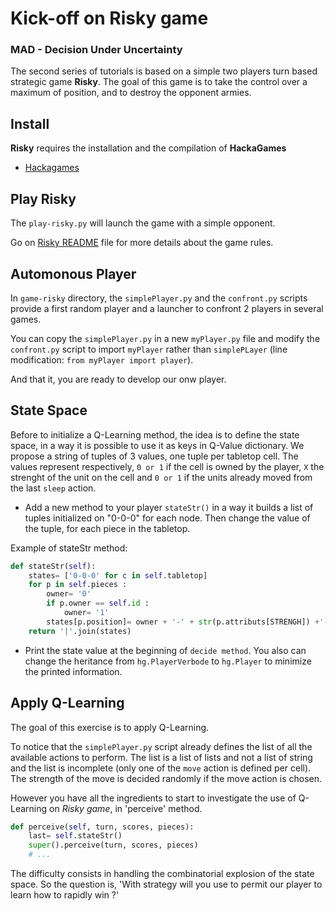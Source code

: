 # Kick-off on Risky game

### MAD - Decision Under Uncertainty

The second series of tutorials is based on a simple two players turn based strategic game **Risky**.
The goal of this game is to take the control over a maximum of position, and to destroy the opponent armies.

## Install

**Risky** requires the installation and the compilation of **HackaGames**

- [Hackagames](https://bitbucket.org/imt-mobisyst/hackagames)

## Play Risky

The `play-risky.py` will launch the game with a simple opponent.

Go on [Risky README](https://bitbucket.org/imt-mobisyst/hackagames/game-risky) file for more details about the game rules.

## Automonous Player

In `game-risky` directory, the `simplePlayer.py` and the `confront.py` scripts provide a first random player and a launcher to confront 2 players in several games.

You can copy the `simplePlayer.py` in a new `myPlayer.py` file and modify the `confront.py` script to import `myPlayer` rather than `simplePLayer` (line modification: `from myPlayer import player`).

And that it, you are ready to develop our onw player.

## State Space

Before to initialize a Q-Learning method, the idea is to define the state space, in a way it is possible to use it as keys in Q-Value dictionary.
We propose a string of tuples of 3 values, one tuple per tabletop cell. The values represent respectively, `0 or 1` if the cell is owned by the player, `X` the strenght of the unit on the cell and `0 or 1` if the units already moved from the last `sleep` action.

- Add a new method to your player `stateStr()` in a way it builds a list of tuples initialized on "0-0-0" for each node.
Then change the value of the tuple, for each piece in the tabletop.

Example of stateStr method:

```python
def stateStr(self):
    states= ['0-0-0' for c in self.tabletop]
    for p in self.pieces :
        owner= '0'
        if p.owner == self.id :
            owner= '1'
        states[p.position]= owner + '-' + str(p.attributs[STRENGH]) +'-'+ str(p.attributs[ACTIVATED])
    return '|'.join(states)
```

- Print the state value at the beginning of `decide method`. You also can change the heritance from `hg.PlayerVerbode` to `hg.Player` to minimize the printed information.



## Apply Q-Learning

The goal of this exercise is to apply Q-Learning.

To notice that the `simplePlayer.py` script already defines the list of all the available actions to perform. The list is a list of lists and not a list of string and the list is incomplete (only one of the `move` action is defined per cell). The strength of the move is decided randomly if the move action is chosen.

However you have all the ingredients to start to investigate the use of Q-Learning on *Risky game*, in 'perceive' method.

```python
def perceive(self, turn, scores, pieces):
    last= self.stateStr()
    super().perceive(turn, scores, pieces)
    # ...
```

The difficulty consists in handling the combinatorial explosion of the state space. 
So the question is, 'With strategy will you use to permit our player to learn how to rapidly win ?'
